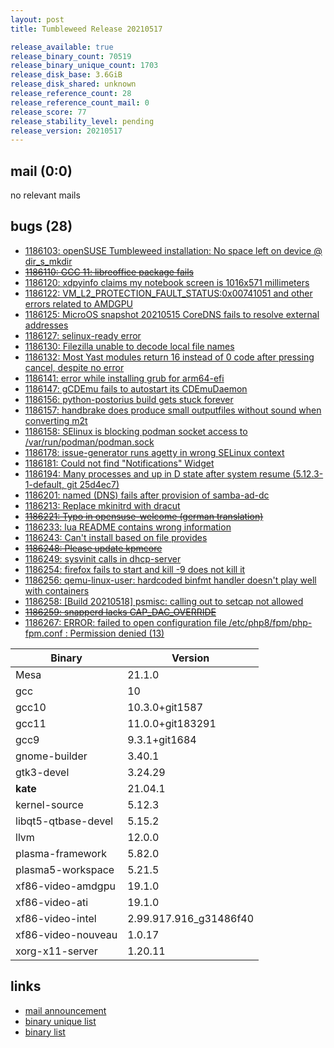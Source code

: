 ```yaml
---
layout: post
title: Tumbleweed Release 20210517

release_available: true
release_binary_count: 70519
release_binary_unique_count: 1703
release_disk_base: 3.6GiB
release_disk_shared: unknown
release_reference_count: 28
release_reference_count_mail: 0
release_score: 77
release_stability_level: pending
release_version: 20210517
---
```


## mail (0:0)

no relevant mails

## bugs (28)

<!--more-->

- [1186103: openSUSE Tumbleweed installation: No space left on device @ dir_s_mkdir](https://bugzilla.opensuse.org/show_bug.cgi?id=1186103)
- ~~[1186110: GCC 11: libreoffice package fails](https://bugzilla.opensuse.org/show_bug.cgi?id=1186110)~~
- [1186120: xdpyinfo claims my notebook screen is 1016x571 millimeters](https://bugzilla.opensuse.org/show_bug.cgi?id=1186120)
- [1186122: VM_L2_PROTECTION_FAULT_STATUS:0x00741051  and other errors related to AMDGPU](https://bugzilla.opensuse.org/show_bug.cgi?id=1186122)
- [1186125: MicroOS snapshot 20210515 CoreDNS fails to resolve external addresses](https://bugzilla.opensuse.org/show_bug.cgi?id=1186125)
- [1186127: selinux-ready error](https://bugzilla.opensuse.org/show_bug.cgi?id=1186127)
- [1186130: Filezilla unable to decode local file names](https://bugzilla.opensuse.org/show_bug.cgi?id=1186130)
- [1186132: Most Yast modules return 16 instead of 0 code after pressing cancel, despite no error](https://bugzilla.opensuse.org/show_bug.cgi?id=1186132)
- [1186141: error while installing grub for arm64-efi](https://bugzilla.opensuse.org/show_bug.cgi?id=1186141)
- [1186147: gCDEmu fails to autostart its CDEmuDaemon](https://bugzilla.opensuse.org/show_bug.cgi?id=1186147)
- [1186156: python-postorius build gets stuck forever](https://bugzilla.opensuse.org/show_bug.cgi?id=1186156)
- [1186157: handbrake does produce small outputfiles without sound when converting m2t](https://bugzilla.opensuse.org/show_bug.cgi?id=1186157)
- [1186158: SElinux is blocking podman socket access to /var/run/podman/podman.sock](https://bugzilla.opensuse.org/show_bug.cgi?id=1186158)
- [1186178: issue-generator runs agetty in wrong SELinux context](https://bugzilla.opensuse.org/show_bug.cgi?id=1186178)
- [1186181: Could not find "Notifications" Widget](https://bugzilla.opensuse.org/show_bug.cgi?id=1186181)
- [1186194: Many processes and up in D state after system resume (5.12.3-1-default, git 25d4ec7)](https://bugzilla.opensuse.org/show_bug.cgi?id=1186194)
- [1186201: named (DNS) fails after provision of samba-ad-dc](https://bugzilla.opensuse.org/show_bug.cgi?id=1186201)
- [1186213: Replace mkinitrd with dracut](https://bugzilla.opensuse.org/show_bug.cgi?id=1186213)
- ~~[1186221: Typo in opensuse-welcome (german translation)](https://bugzilla.opensuse.org/show_bug.cgi?id=1186221)~~
- [1186233: lua README contains wrong information](https://bugzilla.opensuse.org/show_bug.cgi?id=1186233)
- [1186243: Can't install based on file provides](https://bugzilla.opensuse.org/show_bug.cgi?id=1186243)
- ~~[1186248: Please update kpmcore](https://bugzilla.opensuse.org/show_bug.cgi?id=1186248)~~
- [1186249: sysvinit calls in dhcp-server](https://bugzilla.opensuse.org/show_bug.cgi?id=1186249)
- [1186254: firefox fails to start and kill -9 does not kill it](https://bugzilla.opensuse.org/show_bug.cgi?id=1186254)
- [1186256: qemu-linux-user: hardcoded binfmt handler doesn't play well with containers](https://bugzilla.opensuse.org/show_bug.cgi?id=1186256)
- [1186258: \[Build 20210518\] psmisc: calling out to setcap not allowed](https://bugzilla.opensuse.org/show_bug.cgi?id=1186258)
- ~~[1186259: snapperd lacks CAP_DAC_OVERRIDE](https://bugzilla.opensuse.org/show_bug.cgi?id=1186259)~~
- [1186267: ERROR: failed to open configuration file /etc/php8/fpm/php-fpm.conf : Permission denied (13)](https://bugzilla.opensuse.org/show_bug.cgi?id=1186267)

Binary | Version
--- | ---
Mesa | 21.1.0
gcc | 10
gcc10 | 10.3.0+git1587
gcc11 | 11.0.0+git183291
gcc9 | 9.3.1+git1684
gnome-builder | 3.40.1
gtk3-devel | 3.24.29
**kate** | 21.04.1
kernel-source | 5.12.3
libqt5-qtbase-devel | 5.15.2
llvm | 12.0.0
plasma-framework | 5.82.0
plasma5-workspace | 5.21.5
xf86-video-amdgpu | 19.1.0
xf86-video-ati | 19.1.0
xf86-video-intel | 2.99.917.916_g31486f40
xf86-video-nouveau | 1.0.17
xorg-x11-server | 1.20.11

## links

- [mail announcement](https://github.com/boombatower/tumbleweed-review/issues/10)
- [binary unique list](http://download.opensuse.org/history/20210517/rpm.unique.list)
- [binary list](http://download.opensuse.org/history/20210517/rpm.list)
